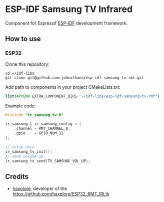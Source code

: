 # ESP-IDF Samsung TV Infrared

Component for Espressif [ESP-IDF](https://github.com/espressif/esp-idf) development framework.


## How to use

### ESP32

Clone this repository:

```Shell
cd ~/idf-libs
git clone git@github.com:johnathana/esp-idf-samsung-tv-rmt.git
```

Add path to components in your project CMakeLists.txt:

```CMake
list(APPEND EXTRA_COMPONENT_DIRS "~/idf-libs/esp-idf-samsung-tv-rmt")
```

Example code:

```C
#include "ir_samsung_tv.h"

ir_samsung_t ir_samsung_config = {
    .channel = RMT_CHANNEL_0,
    .gpio    = GPIO_NUM_12
};

// setup once
ir_samsung_tv_init();
// send volume up
ir_samsung_tv_send(TV_SAMSUNG_VOL_UP);
```

## Credits

- [haxplore](https://github.com/haxplore), developer of the https://github.com/haxplore/ESP32_RMT_IRLib